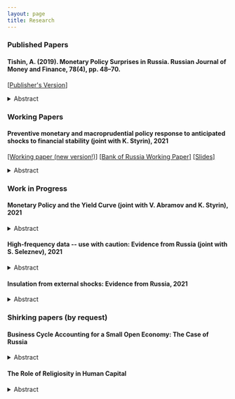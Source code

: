 ```yaml
---
layout: page
title: Research
---
```


<h3> Published Papers</h3>

<h4>Tishin, A. (2019). Monetary Policy Surprises in Russia. Russian Journal of Money and Finance, 78(4), pp. 48–70. </h4> 



[[Publisher's Version](https://rjmf.econs.online/upload/iblock/8db/Monetary_Policy_Surprises.pdf)]

  <details>
  <summary>Abstract</summary>

<p><em>This paper studies the monetary policy transmission in the Russian economy. The key question of this research is to determine how monetary policy affects the economy through currency exchange rates. I construct a series of monetary policy surprises for the Russian economy using the high-frequency identification approach. Many papers use futures on interest rates as monetary policy instruments; however, we do not have these futures on the Russian financial market. Therefore, I use different currency futures as monetary surprises because these futures are liquid, and they may reveal market sentiments. I take the dates when the Board of Directors of the Bank of Russia made a decision on the key rate and look at the changes in the currency exchange market in a tiny 30-minute window. Next, I construct a structural vector autoregression model to show the effect of these surprises on macroeconomic variables. In the identification process, I use the external instruments approach à la Gertler and Karadi (2015). Finally, I compare the results with other methods (Cholesky decomposition). I find that a tightening monetary policy significantly increases the bond rate; moreover, the effect on inflation is not immediate, but appears after a couple of months.</em></p>
 </details>

<h3> Working Papers  </h3>

<h4>Preventive monetary and macroprudential policy response to anticipated shocks to financial stability (joint with K. Styrin), 2021 </h4>

[[Working paper (new version!)]](/assets/papers/StyrinTishin_draft_new.pdf) [[Bank of Russia Working Paper]](https://cbr.ru/eng/ec_research/ser/wp_80/) [[Slides]](/assets/papers/StyrinTishin_slides.pdf)

  <details>
  <summary>Abstract</summary>

<p><em>
In this paper, we develop a simple framework to study the optimal macroprudential and monetary policy interactions in response to financial shocks. Our model combines nominal rigidities and capital accumulation, features that have usually been studied separately in previous literature. In our model, we show that agents do not internalise how their asset purchases affect asset prices. Thus, when crises occur, there are fire sales: less demand for capital further reduces prices and agents are worse off. Policy interventions (both monetary and macroprudential) can improve allocations by restricting borrowing ex-ante (during the accumulation of risks and imbalances) and stimulating the economy ex-post (during crises). As a result, we find a complementary relationship between ex-ante monetary policy and preventive macroprudential policy. We also compare this result with a flexible-price model and a frictionless model and conduct several sensitivity analysis exercises.
</em></p>
 </details>


<h3> Work in Progress </h3>

<h4> Monetary Policy and the Yield Curve (joint with V. Abramov and K. Styrin), 2021 </h4>

  <details>
  <summary>Abstract</summary>

<p><em>
TBA
</em></p>
 </details>
 
<h4> High-frequency data -- use with caution: Evidence from Russia (joint with S. Seleznev), 2021 </h4>

  <details>
  <summary>Abstract</summary>

<p><em>
TBA
</em></p>
 </details>
 
 
<h4> Insulation from external shocks: Evidence from Russia, 2021 </h4>

  <details>
  <summary>Abstract</summary>

<p><em>
TBA
</em></p>
 </details>
 

<h3> Shirking papers (by request)</h3>

<h4> Business Cycle Accounting for a Small Open Economy: The Case of Russia </h4>

  <details>
  <summary>Abstract</summary>

<p><em>This paper studies the business cycles of the Russian economy. This paper aims to find which frictions are more important for the Russian economy and, therefore, which sectors should be modelled in more detail. I start with the simple case of a closed economy with four distortions, namely, the efficiency, the labour, the investment and the feasibility wedges. However, a closed economy model fails to explain real business cycles in emerging countries. I extend this model to a small open economy to better fit the Russian economy. I have two main findings. For a closed economy, I find that the efficiency and the labour wedges account for most fluctuations in output and investments. The feasibility wedge can play at best the third role. However, for a small open economy, only the efficiency wedge successfully contributes to business cycles fluctuations. The role of the labour wedge is much smaller.</em></p>
 </details>

<h4> The Role of Religiosity in Human Capital </h4>

  <details>
  <summary>Abstract</summary>

<p><em>In this paper, I examine the connection between religion and human capital. I want to find the effect of church attendance on human capital. Moreover, I use a non-standard measure of human capital, instead of years of schooling I use PISA test scores. I solve the problem of reverse causality using the instrumental variables. As the IV I take four groups of control variables: geographical controls, economic controls, religious controls and historical controls. The data about religiosity and PISA tests are taken from different surveys and available on the individual levels. I find that there is a strong correlation between church attendance and PISA scores, which can show the difference in human capital between religious and non-religious people.</em></p>
 </details>
